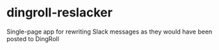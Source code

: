# dingroll-reslacker
Single-page app for rewriting Slack messages as they would have been posted to DingRoll
